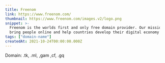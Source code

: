 ```yaml
---
title: Freenom
link: https://www.freenom.com/
thumbnail: https://www.freenom.com/images.v2/logo.png
snippet: >-
  Freenom is the worlds first and only free domain provider. Our mission is to
  bring people online and help countries develop their digital economy
tags: ["domain-name"]
createdAt: 2021-10-24T00:00:00.000Z
---
```

Domain: .tk, .ml, ,gam ,cf, .gq